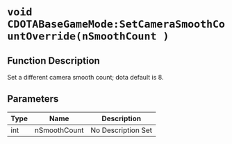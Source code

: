 # `void CDOTABaseGameMode:SetCameraSmoothCountOverride(nSmoothCount )`
## Function Description
Set a different camera smooth count; dota default is 8.
## Parameters
Type|Name|Description
--|--|--
int|nSmoothCount|No Description Set
